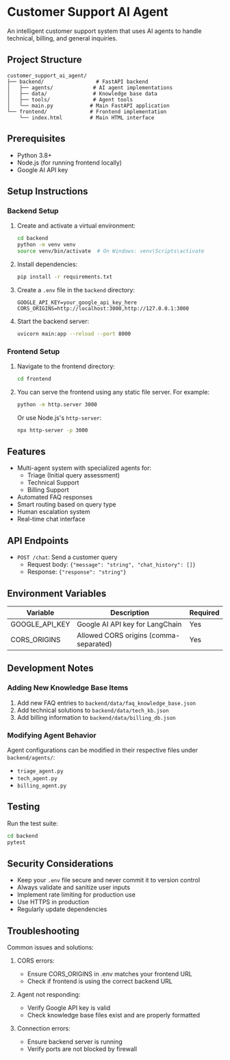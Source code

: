 # Customer Support AI Agent

An intelligent customer support system that uses AI agents to handle technical, billing, and general inquiries.

## Project Structure

```
customer_support_ai_agent/
├── backend/                 # FastAPI backend
│   ├── agents/             # AI agent implementations
│   ├── data/               # Knowledge base data
│   ├── tools/              # Agent tools
│   └── main.py            # Main FastAPI application
└── frontend/              # Frontend implementation
    └── index.html         # Main HTML interface
```

## Prerequisites

- Python 3.8+
- Node.js (for running frontend locally)
- Google AI API key

## Setup Instructions

### Backend Setup

1. Create and activate a virtual environment:

   ```bash
   cd backend
   python -m venv venv
   source venv/bin/activate  # On Windows: venv\Scripts\activate
   ```

2. Install dependencies:

   ```bash
   pip install -r requirements.txt
   ```

3. Create a `.env` file in the `backend` directory:

   ```
   GOOGLE_API_KEY=your_google_api_key_here
   CORS_ORIGINS=http://localhost:3000,http://127.0.0.1:3000
   ```

4. Start the backend server:

   ```bash
   uvicorn main:app --reload --port 8000
   ```

### Frontend Setup

1. Navigate to the frontend directory:

   ```bash
   cd frontend
   ```

2. You can serve the frontend using any static file server. For example:

   ```bash
   python -m http.server 3000
   ```

   Or use Node.js's `http-server`:

   ```bash
   npx http-server -p 3000
   ```

## Features

- Multi-agent system with specialized agents for:
  - Triage (Initial query assessment)
  - Technical Support
  - Billing Support
- Automated FAQ responses
- Smart routing based on query type
- Human escalation system
- Real-time chat interface

## API Endpoints

- `POST /chat`: Send a customer query
  - Request body: `{"message": "string", "chat_history": []}`
  - Response: `{"response": "string"}`

## Environment Variables

| Variable | Description | Required |
|----------|-------------|----------|
| GOOGLE_API_KEY | Google AI API key for LangChain | Yes |
| CORS_ORIGINS | Allowed CORS origins (comma-separated) | Yes |

## Development Notes

### Adding New Knowledge Base Items

1. Add new FAQ entries to `backend/data/faq_knowledge_base.json`
2. Add technical solutions to `backend/data/tech_kb.json`
3. Add billing information to `backend/data/billing_db.json`

### Modifying Agent Behavior

Agent configurations can be modified in their respective files under `backend/agents/`:

- `triage_agent.py`
- `tech_agent.py`
- `billing_agent.py`

## Testing

Run the test suite:

```bash
cd backend
pytest
```

## Security Considerations

- Keep your `.env` file secure and never commit it to version control
- Always validate and sanitize user inputs
- Implement rate limiting for production use
- Use HTTPS in production
- Regularly update dependencies

## Troubleshooting

Common issues and solutions:

1. CORS errors:
   - Ensure CORS_ORIGINS in .env matches your frontend URL
   - Check if frontend is using the correct backend URL

2. Agent not responding:
   - Verify Google API key is valid
   - Check knowledge base files exist and are properly formatted

3. Connection errors:
   - Ensure backend server is running
   - Verify ports are not blocked by firewall
